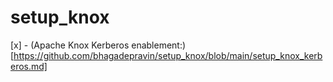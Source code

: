 # setup_knox

[x] - (Apache Knox Kerberos enablement:)[https://github.com/bhagadepravin/setup_knox/blob/main/setup_knox_kerberos.md]
